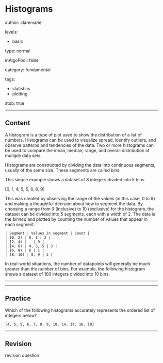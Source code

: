 # Histograms

author: claremarie

levels:

  - basic

type: normal

inAlgoPool: false

category: fundamental

tags:

  - statistics
  - plotting


stub: true


---
## Content

A histogram is a type of plot used to show the distribution of a list of numbers. Histograms can be used to visualize spread, identify outliers, and observe patterns and tendencies of the data. Two or more histograms can be used to compare the mean, median, range, and overall distribution of multiple data sets.

Histograms are constructed by dividing the data into continuous segments, usually of the same size. These segments are called *bins*.

This simple example shows a dataset of 8 integers divided into 5 bins.

[0, 1, 4, 5, 5, 6, 8, 9]

<!---
Find image at eda-one-var-plots.ipynb
-->

This was created by observing the range of the values (in this case, 0 to 9) and making a thoughtful decision about how to segment the data. By choosing a range from 0 (inclusive) to 10 (exclusive) for the histogram, the dataset can be divided into 5 segments, each with a width of 2. The data is the *binned* and plotted by counting the number of values that appear in each segment:

```
| Segment | Values in segment | Count |
| [0, 2) | 0, 1 | 2 |
| [2, 4) | - | 0 |
| [4, 6) | 4, 5, 5 | 3 |
| [6, 8) | 6 | 1 |
| [8, 10) | 8, 9 | 2 |
```


In real-world situations, the number of datapoints will generally be much greater than the number of bins. For example, the following histogram shows a dataset of 100 integers divided into 10 bins:



---
---
## Practice

Which of the following histograms accurately represents the ordered list of integers below?

`[4, 5, 5, 6, 7, 8, 9, 10, 14, 14, 16, 19]`







---
## Revision

revision question
